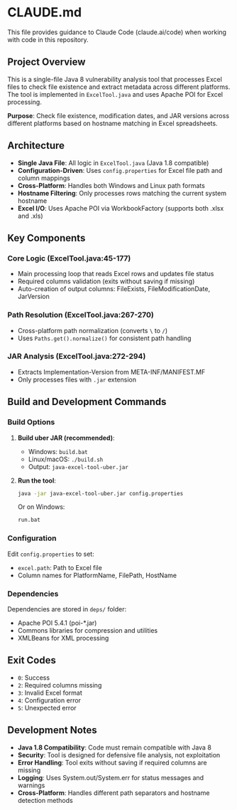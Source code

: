 # CLAUDE.md

This file provides guidance to Claude Code (claude.ai/code) when working with code in this repository.

## Project Overview

This is a single-file Java 8 vulnerability analysis tool that processes Excel files to check file existence and extract metadata across different platforms. The tool is implemented in `ExcelTool.java` and uses Apache POI for Excel processing.

**Purpose**: Check file existence, modification dates, and JAR versions across different platforms based on hostname matching in Excel spreadsheets.

## Architecture

- **Single Java File**: All logic in `ExcelTool.java` (Java 1.8 compatible)
- **Configuration-Driven**: Uses `config.properties` for Excel file path and column mappings
- **Cross-Platform**: Handles both Windows and Linux path formats
- **Hostname Filtering**: Only processes rows matching the current system hostname
- **Excel I/O**: Uses Apache POI via WorkbookFactory (supports both .xlsx and .xls)

## Key Components

### Core Logic (ExcelTool.java:45-177)
- Main processing loop that reads Excel rows and updates file status
- Required columns validation (exits without saving if missing)
- Auto-creation of output columns: FileExists, FileModificationDate, JarVersion

### Path Resolution (ExcelTool.java:267-270)
- Cross-platform path normalization (converts `\` to `/`)
- Uses `Paths.get().normalize()` for consistent path handling

### JAR Analysis (ExcelTool.java:272-294)
- Extracts Implementation-Version from META-INF/MANIFEST.MF
- Only processes files with `.jar` extension

## Build and Development Commands

### Build Options

1. **Build uber JAR (recommended)**:
   - Windows: `build.bat`
   - Linux/macOS: `./build.sh`
   - Output: `java-excel-tool-uber.jar`

2. **Run the tool**:
   ```bash
   java -jar java-excel-tool-uber.jar config.properties
   ```
   Or on Windows:
   ```cmd
   run.bat
   ```

### Configuration

Edit `config.properties` to set:
- `excel.path`: Path to Excel file
- Column names for PlatformName, FilePath, HostName

### Dependencies

Dependencies are stored in `deps/` folder:
- Apache POI 5.4.1 (poi-*.jar)
- Commons libraries for compression and utilities
- XMLBeans for XML processing

## Exit Codes

- `0`: Success
- `2`: Required columns missing
- `3`: Invalid Excel format
- `4`: Configuration error  
- `5`: Unexpected error

## Development Notes

- **Java 1.8 Compatibility**: Code must remain compatible with Java 8
- **Security**: Tool is designed for defensive file analysis, not exploitation
- **Error Handling**: Tool exits without saving if required columns are missing
- **Logging**: Uses System.out/System.err for status messages and warnings
- **Cross-Platform**: Handles different path separators and hostname detection methods